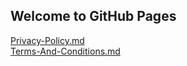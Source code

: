## Welcome to GitHub Pages

[Privacy-Policy.md](https://adgluzdov.github.io/test/Terms-And-Conditions)  
[Terms-And-Conditions.md](https://adgluzdov.github.io/test/Terms-And-Conditions)  
